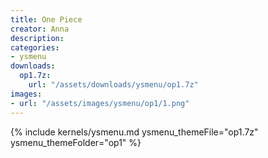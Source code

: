 ```yaml
---
title: One Piece
creator: Anna
description: 
categories:
- ysmenu
downloads:
  op1.7z:
    url: "/assets/downloads/ysmenu/op1.7z"
images:
- url: "/assets/images/ysmenu/op1/1.png"
---
```


{% include kernels/ysmenu.md ysmenu_themeFile="op1.7z" ysmenu_themeFolder="op1" %}
